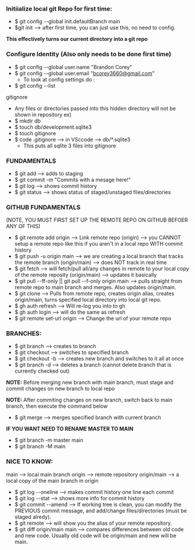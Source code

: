 ### Initiialize local git Repo for first time: ###
- $ git config --global init.defaultBranch main
- $git init --> after first time, you can just use this, no need to config.

**This effectively turns our current directory into a git repo**

### Configure Identity (Also only needs to be done first time) ###
- $ git config --global user.name "Brandon Corey"
- $ git config --global user.email "bcorey3660@gmail.com"
  - To look at config settings do :
- $ git config --list

gitignore
  - Any files or directories passed into this hidden directory will not be shown in repository
ex)
- $ mkdir db
- $ touch db/development.sqlite3
- $ touch gitignore
- $ code .gitignore --> in VSccode --> db/*.sqlite3
  - This puts all sqlite 3 files into gitignore

### FUNDAMENTALS ###
- $ git add <file> --> adds to staging
- $ git commit -m "Commits with a mesage here!"
- $ git log --> shows commit history
- $ git status --> shows status of staged/unstaged files/directories

### GITHUB FUNDAMENTALS ###
(NOTE, YOU MUST FIRST SET UP THE REMOTE REPO ON GITHUB BEFOER ANY OF THIS)
- $ git remote add origin <remote repo URL> --> Link remote repo (origin) --> you CANNOT setup a remote repo like this if you aren't in a local repo WITH commit history
- $ git push -u origin main --> we are creating a local branch that tracks the remote branch (origin/main) --> does NOT track in real time
- $ git fetch --> will fetch/pull all/any changes in remote to your local copy of the remote reposity (origin/main) --> updates it basically
- $ git pull --ff-only || git pull --f-only origin main --> pulls straight from remote repo to main branch and merges. Also updates origin/main.
- $ git clone <remote repository URL> <local directory name> --> Pulls from remote repo, creates origin alias, creates origin/main, turns specified local directory into local git repo.
- $ gh auth refresh --> Will re-log you into to gh
- $ gh auth login --> will do the same as refresh
- $ git remote set-url origin <insert github repo url> --> Change the url of your remote repo

### BRANCHES: ###
- $ git branch <insert new branch name> --> creates to branch
- $ git checkout <insert branch name> --> switches to specified branch
- $ git checkout -b <new branch name> --> creates new branch and switches to it all at once
- $ git branch -d <insert branch name> --> deletes a branch (cannot delete branch that is currently checked out)

**NOTE:** Before merging new branch with main branch, must stage and commit changes on new branch to local repo

**NOTE:** After commiting changes on new branch, switch back to main branch, then execute the command below
- $ git merge <insert branch name> --> merges specified branch with current branch

**IF YOU WANT NEED TO RENAME MASTER TO MAIN**
- $ git branch -m master main
- $ git branch -M main

### NICE TO KNOW: ###
main --> local main branch
origin --> remote repository
origin/main --> a local copy of the main branch in origin

- $ git log --oneline --> makes commit history one line each commit
- $ git log --stat --> shows more info for commit history
- $ git commit --amend --> If working tree is clean, you can modify the PREVIOUS commit message, and add/change files/directories (must be staged alredy).
- $ git remote --> will show you the alias of your remote repository.
- $ git diff origin/main main --> compares differences between old code and new code. Usually old code will be origin/main and new will be main.

